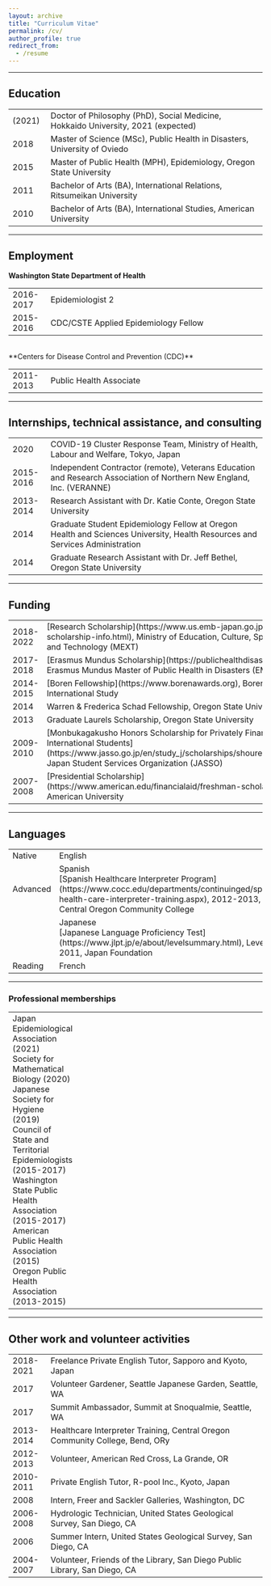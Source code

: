 ```yaml
---
layout: archive
title: "Curriculum Vitae"
permalink: /cv/
author_profile: true
redirect_from:
  - /resume
---
```


***
## Education
<table cellspacing="0" cellpadding="0">
<colgroup><col width="15%" /><col width="85%" /></colgroup>
<tbody>
<tr>
<td markdown="span">(2021)</td>
<td markdown="span">Doctor of Philosophy (PhD), Social Medicine, Hokkaido University, 2021 (expected)</td>
</tr>
<tr>
<td markdown="span">2018</td>
<td markdown="span">Master of Science (MSc), Public Health in Disasters, University of Oviedo</td>
</tr>
<tr>
<td markdown="span">2015</td>
<td markdown="span">Master of Public Health (MPH), Epidemiology, Oregon State University</td>
</tr>
<tr>
<td markdown="span">2011</td>
<td markdown="span">Bachelor of Arts (BA), International Relations, Ritsumeikan University</td>
</tr>
<tr>
<td markdown="span">2010</td>
<td markdown="span">Bachelor of Arts (BA), International Studies, American University</td>
</tr>
</tbody>
</table>

***
## Employment
**Washington State Department of Health**
<table cellspacing="0" cellpadding="0">
<colgroup><col width="15%" /><col width="85%" /></colgroup>
<tbody>
<tr>
<td markdown="span">2016-2017</td>
<td markdown="span">Epidemiologist 2</td>
</tr>
<tr>
<td markdown="span">2015-2016</td>
<td markdown="span">CDC/CSTE Applied Epidemiology Fellow</td>
</tr>
</tbody>
</table>
<br>
**Centers for Disease Control and Prevention (CDC)**
<table cellspacing="0" cellpadding="0">
<colgroup><col width="15%" /><col width="85%" /></colgroup>
<tbody>
<tr>
<td markdown="span">2011-2013</td>
<td markdown="span">Public Health Associate</td>
</tr>
</tbody>
</table>

***
## Internships, technical assistance, and consulting
<table cellspacing="0" cellpadding="0">
<colgroup><col width="15%" /><col width="85%" /></colgroup>
<tbody>
<tr>
<td markdown="span">2020</td>
<td markdown="span">COVID-19 Cluster Response Team, Ministry of Health, Labour and Welfare, Tokyo, Japan</td>
</tr>
<tr>
<td markdown="span">2015-2016</td>
<td markdown="span">Independent Contractor (remote), Veterans Education and Research Association of Northern New England, Inc. (VERANNE)</td>
</tr>
<tr>
<td markdown="span">2013-2014</td>
<td markdown="span">Research Assistant with Dr. Katie Conte, Oregon State University</td>
</tr>
<tr>
<td markdown="span">2014</td>
<td markdown="span">Graduate Student Epidemiology Fellow at Oregon Health and Sciences University, Health Resources and Services Administration</td>
</tr>
<tr>
<td markdown="span">2014</td>
<td markdown="span">Graduate Research Assistant with Dr. Jeff Bethel, Oregon State University</td>
</tr>
</tbody>
</table>

***
## Funding
<table cellspacing="0" cellpadding="0">
<colgroup><col width="15%" /><col width="85%" /></colgroup>
<tbody>
<tr>
<td markdown="span">2018-2022</td>
<td markdown="span">[Research Scholarship](https://www.us.emb-japan.go.jp/itpr_en/mext-scholarship-info.html), Ministry of Education, Culture, Sports, Science and Technology (MEXT) </td>
</tr>
<tr>
<td markdown="span">2017-2018</td>
<td markdown="span">[Erasmus Mundus Scholarship](https://publichealthdisasters.eu/), Erasmus Mundus Master of Public Health in Disasters (EMMPHID)</td>
</tr>
<tr>
<td markdown="span">2014-2015</td>
<td markdown="span">[Boren Fellowship](https://www.borenawards.org), Boren Awards for International Study</td>
</tr>
<tr>
<td markdown="span">2014</td>
<td markdown="span">Warren & Frederica Schad Fellowship, Oregon State University</td>
</tr>
<tr>
<td markdown="span">2013</td>
<td markdown="span">Graduate Laurels Scholarship, Oregon State University</td>
</tr>
<tr>
<td markdown="span">2009-2010</td>
<td markdown="span">[Monbukagakusho Honors Scholarship for Privately Financed International Students](https://www.jasso.go.jp/en/study_j/scholarships/shoureihi/about.html), Japan Student Services Organization (JASSO)</td>
</tr>
<tr>
<td markdown="span">2007-2008</td>
<td markdown="span">[Presidential Scholarship](https://www.american.edu/financialaid/freshman-scholarships.cfm), American University</td>
</tr>
</tbody>
</table>

***
## Languages
<table cellspacing="0" cellpadding="0">
<colgroup><col width="15%" /><col width="85%" /></colgroup>
<tbody>
<tr>
<td markdown="span">Native</td>
<td markdown="span">English</td>
</tr>
<tr>
<td markdown="span">Advanced</td>
<td markdown="span">Spanish<br>
[Spanish Healthcare Interpreter Program](https://www.cocc.edu/departments/continuinged/spanish-health-care-interpreter-training.aspx), 2012-2013, Central Oregon Community College</td>
</tr>
<tr>
<td markdown="span"></td>
<td markdown="span">Japanese<br>
[Japanese Language Proficiency Test](https://www.jlpt.jp/e/about/levelsummary.html), Level N1, 2011, Japan Foundation</td>
</tr>
<tr>
<td markdown="span">Reading</td>
<td markdown="span">French</td>
</tr>
</tbody>
</table>

***
### Professional memberships
<table cellspacing="0" cellpadding="0">
<colgroup><col width="15%" /><col width="85%" /></colgroup>
<tbody>
<tr><td markdown="span">
Japan Epidemiological Association (2021)<br>
Society for Mathematical Biology (2020)<br>
Japanese Society for Hygiene (2019)<br>
Council of State and Territorial Epidemiologists (2015-2017)<br>
Washington State Public Health Association (2015-2017)<br>
American Public Health Association (2015)<br>
Oregon Public Health Association (2013-2015)<br></td>
</td></tr>
</tbody>
</table>

***
## Other work and volunteer activities
<table cellspacing="0" cellpadding="0">
<colgroup><col width="15%" /><col width="85%" /></colgroup>
<tbody>
<tr>
<td markdown="span">2018-2021</td>
<td markdown="span">Freelance Private English Tutor, Sapporo and Kyoto, Japan</td>
</tr>
<tr>
<td markdown="span">2017</td>
<td markdown="span">Volunteer Gardener, Seattle Japanese Garden, Seattle, WA</td>
</tr>
<tr>
<td markdown="span">2017</td>
<td markdown="span">Summit Ambassador, Summit at Snoqualmie, Seattle, WA</td>
</tr>
<tr>
<td markdown="span">2013-2014</td>
<td markdown="span">Healthcare Interpreter Training, Central Oregon Community College, Bend, ORy</td>
</tr>
<tr>
<td markdown="span">2012-2013</td>
<td markdown="span">Volunteer, American Red Cross, La Grande, OR</td>
</tr>
<tr>
<td markdown="span">2010-2011</td>
<td markdown="span">Private English Tutor, R-pool Inc., Kyoto, Japan</td>
</tr>
<tr>
<td markdown="span">2008</td>
<td markdown="span">Intern, Freer and Sackler Galleries, Washington, DC</td>
</tr>
<tr>
<td markdown="span">2006-2008</td>
<td markdown="span">Hydrologic Technician, United States Geological Survey, San Diego, CA</td>
</tr>
<tr>
<td markdown="span">2006</td>
<td markdown="span">Summer Intern, United States Geological Survey, San Diego, CA</td>
</tr>
<tr>
<td markdown="span">2004-2007</td>
<td markdown="span">Volunteer, Friends of the Library, San Diego Public Library, San Diego, CA</td>
</tr>
</tbody>
</table>
